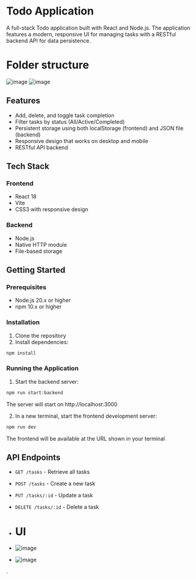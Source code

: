 # Todo Application

A full-stack Todo application built with React and Node.js. The application features a modern, responsive UI for managing tasks with a RESTful backend API for data persistence.
# Folder structure
![image](https://github.com/user-attachments/assets/8adcd3c5-72b6-47ae-a7b5-ce820c05a076)
![image](https://github.com/user-attachments/assets/7bdd1dd7-44e8-438e-9e51-d30e2412e0fb)



## Features

- Add, delete, and toggle task completion
- Filter tasks by status (All/Active/Completed)
- Persistent storage using both localStorage (frontend) and JSON file (backend)
- Responsive design that works on desktop and mobile
- RESTful API backend

## Tech Stack

### Frontend

- React 18
- Vite
- CSS3 with responsive design

### Backend

- Node.js
- Native HTTP module
- File-based storage

## Getting Started

### Prerequisites

- Node.js 20.x or higher
- npm 10.x or higher

### Installation

1. Clone the repository
2. Install dependencies:

```bash
npm install
```

### Running the Application

1. Start the backend server:

```bash
npm run start:backend
```

The server will start on http://localhost:3000

2. In a new terminal, start the frontend development server:

```bash
npm run dev
```

The frontend will be available at the URL shown in your terminal

## API Endpoints

- `GET /tasks` - Retrieve all tasks
- `POST /tasks` - Create a new task
- `PUT /tasks/:id` - Update a task
- `DELETE /tasks/:id` - Delete a task

- # UI
- ![image](https://github.com/user-attachments/assets/31f54d95-23f7-4d8c-9138-a33ce1e12f05)
- ![image](https://github.com/user-attachments/assets/6ca217a6-abfb-4d7b-8aa0-742786872195)



.
